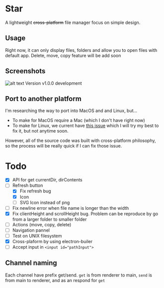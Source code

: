 # Star
A lightweight ~~cross-platform~~ file manager focus on simple design.

## Usage
Right now, it can only display files, folders and allow you to open files with default app. Delete, move, copy feature will be add soon

## Screenshots
![alt text](https://cdn.discordapp.com/attachments/704502790055133245/808542256427958282/unknown.png)
Version v1.0.0 development

## Port to another platform
I'm researching the way to port into MacOS and and Linux, but...
- To make for MacOS require a Mac (which I don't have right now)
- To make for Linux, we current have [this issue](https://github.com/electron-userland/electron-build-service/issues/9) which I will try my best to fix it, but not anytime soon.

However, all of the source code was built with cross-platform philosophy, so the process will be really quick if I can fix those issue.

# Todo
- [x] API for get currentDir, dirContents
- [ ] Refresh button 
    - [x] Fix refresh bug
    - [x] Icon
    - [ ] SVG Icon instead of png
- [ ] Fix newline error when file name is longer than the width
- [x] Fix clientHeight and scrollHeight bug. Problem can be reproduce by go from a larger folder to smaller folder
- [ ] Actions (move, copy, delete)
- [ ] Navigation pannel
- [ ] Test on UNIX filesystem
- [x] Cross-plaform by using electron-builer
- [ ] Accept input in `<input id="pathInput">`

## Channel naming
Each channel have prefix get/send. `get` is from renderer to main, `send` is from main to renderer, and as an respond for `get`